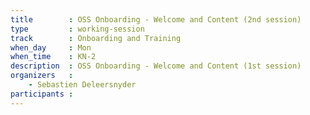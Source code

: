 ```yaml
---
title        : OSS Onboarding - Welcome and Content (2nd session)
type         : working-session
track        : Onboarding and Training
when_day     : Mon
when_time    : KN-2
description  : OSS Onboarding - Welcome and Content (1st session)
organizers   :
    - Sebastien Deleersnyder
participants :
---
```



